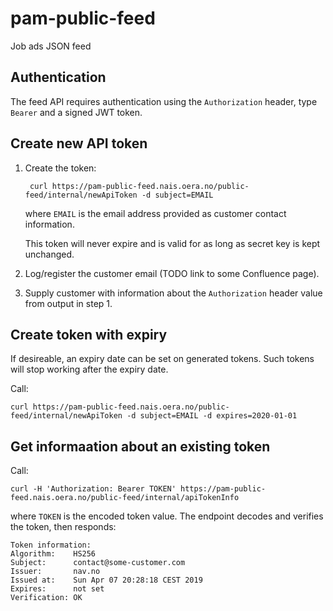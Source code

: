 # pam-public-feed

Job ads JSON feed

## Authentication

The feed API requires authentication using the `Authorization` header, type
`Bearer` and a signed JWT token.

## Create new API token

1. Create the token:

        curl https://pam-public-feed.nais.oera.no/public-feed/internal/newApiToken -d subject=EMAIL
    
    where `EMAIL` is the email address provided as customer contact information.
    
    This token will never expire and is valid for as long as secret key is kept
    unchanged.
    
2. Log/register the customer email (TODO link to some Confluence page).

3. Supply customer with information about the `Authorization` header value from
   output in step 1.
   
## Create token with expiry

If desireable, an expiry date can be set on generated tokens. Such tokens will
stop working after the expiry date.

Call:

    curl https://pam-public-feed.nais.oera.no/public-feed/internal/newApiToken -d subject=EMAIL -d expires=2020-01-01

## Get informaation about an existing token

Call:

    curl -H 'Authorization: Bearer TOKEN' https://pam-public-feed.nais.oera.no/public-feed/internal/apiTokenInfo

where `TOKEN` is the encoded token value. The endpoint decodes and verifies the
token, then responds:

    Token information:
    Algorithm:    HS256
    Subject:      contact@some-customer.com
    Issuer:       nav.no
    Issued at:    Sun Apr 07 20:28:18 CEST 2019
    Expires:      not set
    Verification: OK
